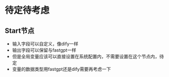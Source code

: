 # 待定待考虑
## Start节点
- 输入字段可以自定义，像dify一样
- 输出字段可以保留与fastgpt一样
- 但是全局变量应该可以直接设置在系统配置内，不需要设置在这个节点内，待定
- 变量的数据类型用fastgpt还是dify需要再考虑一下
